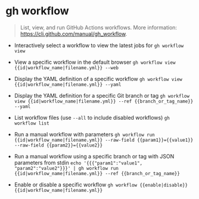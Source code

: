 # gh workflow
> List, view, and run GitHub Actions workflows.
> More information: <https://cli.github.com/manual/gh_workflow>.

- Interactively select a workflow to view the latest jobs for
`gh workflow view`

- View a specific workflow in the default browser
`gh workflow view {{id|workflow_name|filename.yml}} --web`

- Display the YAML definition of a specific workflow
`gh workflow view {{id|workflow_name|filename.yml}} --yaml`

- Display the YAML definition for a specific Git branch or tag
`gh workflow view {{id|workflow_name|filename.yml}} --ref {{branch_or_tag_name}} --yaml`

- List workflow files (use `--all` to include disabled workflows)
`gh workflow list`

- Run a manual workflow with parameters
`gh workflow run {{id|workflow_name|filename.yml}} --raw-field {{param1}}={{value1}} --raw-field {{param2}}={{value2}}`

- Run a manual workflow using a specific branch or tag with JSON parameters from stdin
`echo '{{{"param1":"value1", "param2":"value2"}}}' | gh workflow run {{id|workflow_name|filename.yml}} --ref {{branch_or_tag_name}}`

- Enable or disable a specific workflow
`gh workflow {{enable|disable}} {{id|workflow_name|filename.yml}}`
